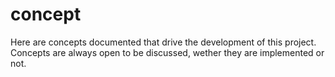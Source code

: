 # concept
Here are concepts documented that drive the development of this project.
Concepts are always open to be discussed, wether they are implemented or not.
